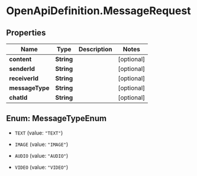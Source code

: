 # OpenApiDefinition.MessageRequest

## Properties

Name | Type | Description | Notes
------------ | ------------- | ------------- | -------------
**content** | **String** |  | [optional] 
**senderId** | **String** |  | [optional] 
**receiverId** | **String** |  | [optional] 
**messageType** | **String** |  | [optional] 
**chatId** | **String** |  | [optional] 



## Enum: MessageTypeEnum


* `TEXT` (value: `"TEXT"`)

* `IMAGE` (value: `"IMAGE"`)

* `AUDIO` (value: `"AUDIO"`)

* `VIDEO` (value: `"VIDEO"`)




